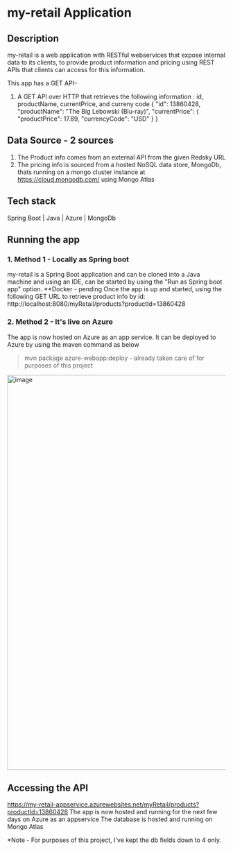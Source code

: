 # my-retail Application

## Description
my-retail is a web application with RESTful webservices that expose internal data to its clients, to provide product information and pricing using REST APIs that clients can access for this information.


This app has a GET API- 
1. A GET API over HTTP that retrieves the following information : id, productName, currentPrice, and curreny code
    {
        "id": 13860428,
        "productName": "The Big Lebowski (Blu-ray)",
        "currentPrice": {
            "productPrice": 17.89,
            "currencyCode": "USD"
        }
    }
    

## Data Source - 2 sources
1. The Product info comes from an external API from the given Redsky URL
2. The pricing info is sourced from a hosted NoSQL data store, MongoDb, thats running on a mongo cluster instance at https://cloud.mongodb.com/ using Mongo Atlas

## Tech stack
Spring Boot | 
Java |
Azure |
MongoDb 

## Running the app
### 1. Method 1 - Locally as Spring boot
my-retail is a Spring Boot application and can be cloned into a Java machine and using an IDE, can be started by using the "Run as Spring boot app" option.
**Docker - pending
Once the app is up and started, using the following GET URL to retrieve product info by id:
http://localhost:8080/myRetail/products?productId=13860428

### 2. Method 2 - It's live on Azure
The app is now hosted on Azure as an app service. It can be deployed to Azure by using the maven command as below
>mvn package azure-webapp:deploy - already taken care of for purposes of this project
<img width="911" alt="image" src="https://user-images.githubusercontent.com/9792815/187345084-23563b3d-fe53-4e06-97e1-c7ba16202172.png">


## Accessing the API
https://my-retail-appservice.azurewebsites.net/myRetail/products?productId=13860428
The app is now hosted and running for the next few days on Azure as an appservice
The database is hosted and running on Mongo Atlas


*Note - For purposes of this project, I've kept the db fields down to 4 only.






